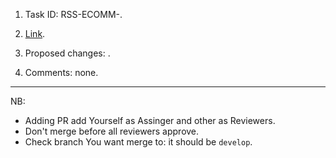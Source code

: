 1. Task ID: RSS-ECOMM-.

2. [Link](https://github.com/rolling-scopes-school/tasks/tree/master/tasks/eCommerce-Application).

3. Proposed changes: .

4. Comments: none.

---

NB:

- Adding PR add Yourself as Assinger and other as Reviewers.
- Don't merge before all reviewers approve.
- Check branch You want merge to: it should be `develop`.
